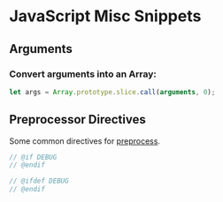 # JavaScript Misc Snippets


## Arguments

### Convert arguments into an Array:

```js
let args = Array.prototype.slice.call(arguments, 0);
```


## Preprocessor Directives

Some common directives for [preprocess](https://www.npmjs.com/package/preprocess).

```js
// @if DEBUG
// @endif
```

```js
// @ifdef DEBUG
// @endif
```
